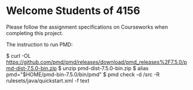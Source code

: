 # Welcome Students of 4156

Please follow the assignment specifications on Courseworks when completing this project.

The instruction to run PMD:

$ curl -OL https://github.com/pmd/pmd/releases/download/pmd_releases%2F7.5.0/pmd-dist-7.5.0-bin.zip
$ unzip pmd-dist-7.5.0-bin.zip
$ alias pmd="$HOME/pmd-bin-7.5.0/bin/pmd"
$ pmd check -d /src -R rulesets/java/quickstart.xml -f text
